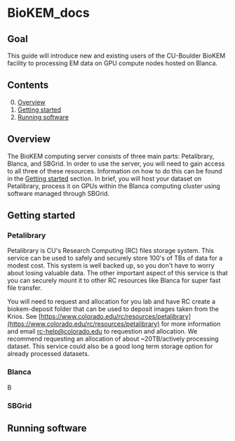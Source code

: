 # BioKEM_docs

## Goal
This guide will introduce new and existing users of the CU-Boulder BioKEM facility to processing EM data on GPU compute nodes hosted on Blanca.

## Contents

0. [Overview](#overview)
0. [Getting started](#getting-started)
0. [Running software](#running-software)

## Overview
The BioKEM computing server consists of three main parts: Petalibrary, Blanca, and SBGrid. In order to use the server, you will need to gain access to all three of these resources. Information on how to do this can be found in the [Getting started](README.md/#getting-started) section. In brief, you will host your dataset on Petalibrary, process it on GPUs within the Blanca computing cluster using software managed through SBGrid.

## Getting started

### Petalibrary
Petalibrary is CU's Research Computing (RC) files storage system. This service can be used to safely and securely store 100's of TBs of data for a modest cost. This system is well backed up, so you don't have to worry about losing valuable data. The other important aspect of this service is that you can securely mount it to other RC resources like Blanca for super fast file transfer.

You will need to request and allocation for you lab and have RC create a biokem-deposit folder that can be used to deposit images taken from the Krios. See [https://www.colorado.edu/rc/resources/petalibrary](https://www.colorado.edu/rc/resources/petalibrary) for more information and email [rc-help@colorado.edu](rc-help@colorado.edu) to requestion and allocation. We recommend requesting an allocation of about ~20TB/actively processing dataset. This service could also be a good long term storage option for already processed datasets.

### Blanca
B

### SBGrid

## Running software

